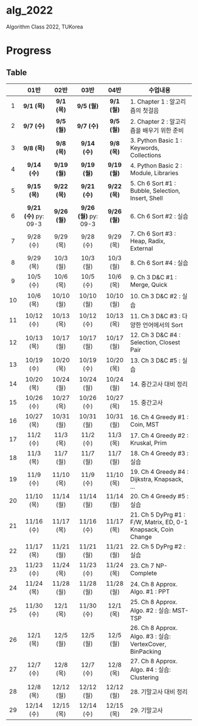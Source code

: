 # alg_2022
Algorithm Class 2022, TUKorea

# Progress

## Table

|    | 01반 | 02반 | 03반 | 04반 | 수업내용 |
| :---: | :---: | :---: | :---: | :---: | --- |
| 1 | **9/1 (목)** | **9/1 (목)** | **9/5 (월)** | **9/1 (월)** | 1. Chapter 1 : 알고리즘의 첫걸음 | 
| 2 | **9/7 (수)** | **9/5 (월)** | **9/7 (수)** | **9/5 (월)** | 2. Chapter 2 : 알고리즘을 배우기 위한 준비 | 
| 3 | **9/8 (목)** | **9/8 (목)** | **9/14 (수)** | **9/8 (목)** | 3. Python Basic 1 : Keywords, Collections | 
| 4 | **9/14 (수)** | **9/19 (월)** | **9/19 (월)** | **9/19 (월)** | 4. Python Basic 2 : Module, Libraries | 
| 5 | **9/15 (목)** | **9/22 (목)** | **9/21 (수)** | **9/22 (목)** | 5. Ch 6 Sort #1 : Bubble, Selection, Insert, Shell | 
| 6 | **9/21 (수)** py: 09-3 | **9/26 (월)** | **9/26 (월)** py: 09-3 | **9/26 (월)** | 6. Ch 6 Sort #2 : 실습 | 
| 7 | 9/28 (수) | 9/29 (목) | 9/28 (수) | 9/29 (목) | 7. Ch 6 Sort #3 : Heap, Radix, External | 
| 8 | 9/29 (목) | 10/3 (월) | 10/3 (월) | 10/3 (월) | 8. Ch 6 Sort #4 : 실습 | 
| 9 | 10/5 (수) | 10/6 (목) | 10/5 (수) | 10/6 (목) | 9. Ch 3 D&C #1 : Merge, Quick | 
| 10 | 10/6 (목) | 10/10 (월) | 10/10 (월) | 10/10 (월) | 10. Ch 3 D&C #2 : 실습 | 
| 11 | 10/12 (수) | 10/13 (목) | 10/12 (수) | 10/13 (목) | 11. Ch 3 D&C #3 : 다양한 언어에서의 Sort | 
| 12 | 10/13 (목) | 10/17 (월) | 10/17 (월) | 10/17 (월) | 12. Ch 3 D&C #4 : Selection, Closest Pair | 
| 13 | 10/19 (수) | 10/20 (목) | 10/19 (수) | 10/20 (목) | 13. Ch 3 D&C #5 : 실습 | 
| 14 | 10/20 (목) | 10/24 (월) | 10/24 (월) | 10/24 (월) | 14. 중간고사 대비 정리 | 
| 15 | 10/26 (수) | 10/27 (목) | 10/26 (수) | 10/27 (목) | 15. 중간고사 | 
| 16 | 10/27 (목) | 10/31 (월) | 10/31 (월) | 10/31 (월) | 16. Ch 4 Greedy #1 : Coin, MST | 
| 17 | 11/2 (수) | 11/3 (목) | 11/2 (수) | 11/3 (목) | 17. Ch 4 Greedy #2 : Kruskal, Prim | 
| 18 | 11/3 (목) | 11/7 (월) | 11/7 (월) | 11/7 (월) | 18. Ch 4 Greedy #3 : 실습 | 
| 19 | 11/9 (수) | 11/10 (목) | 11/9 (수) | 11/10 (목) | 19. Ch 4 Greedy #4 : Dijkstra, Knapsack, ... | 
| 20 | 11/10 (목) | 11/14 (월) | 11/14 (월) | 11/14 (월) | 20. Ch 4 Greedy #5 : 실습 | 
| 21 | 11/16 (수) | 11/17 (목) | 11/16 (수) | 11/17 (목) | 21. Ch 5 DyPrg #1 : F/W, Matrix, ED, 0-1 Knapsack, Coin Change | 
| 22 | 11/17 (목) | 11/21 (월) | 11/21 (월) | 11/21 (월) | 22. Ch 5 DyPrg #2 : 실습 | 
| 23 | 11/23 (수) | 11/24 (목) | 11/23 (수) | 11/24 (목) | 23. Ch 7 NP-Complete | 
| 24 | 11/24 (목) | 11/28 (월) | 11/28 (월) | 11/28 (월) | 24. Ch 8 Approx. Algo. #1 : PPT | 
| 25 | 11/30 (수) | 12/1 (목) | 11/30 (수) | 12/1 (목) | 25. Ch 8 Approx. Algo. #2 : 실습: MST-TSP | 
| 26 | 12/1 (목) | 12/5 (월) | 12/5 (월) | 12/5 (월) | 26. Ch 8 Approx. Algo. #3 : 실습: VertexCover, BinPacking | 
| 27 | 12/7 (수) | 12/8 (목) | 12/7 (수) | 12/8 (목) | 27. Ch 8 Approx. Algo. #4 : 실습: Clustering | 
| 28 | 12/8 (목) | 12/12 (월) | 12/12 (월) | 12/12 (월) | 28. 기말고사 대비 정리 | 
| 29 | 12/14 (수) | 12/15 (목) | 12/14 (수) | 12/15 (목) | 29. 기말고사 | 
